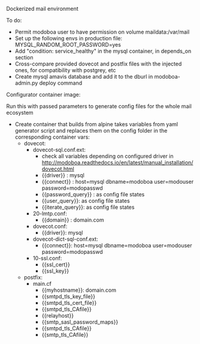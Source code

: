 Dockerized mail environment

 To do:

   - Permit modoboa user to have permission on volume maildata:/var/mail
   - Set up the following envs in production file: MYSQL_RANDOM_ROOT_PASSWORD=yes
   - Add "condition: service_healthy" in the mysql container, in depends_on section
   - Cross-compare provided dovecot and postfix files with the injected ones, for compatibility with postgrey, etc
   - Create mysql amavis database and add it to the dburl in modoboa-admin.py deploy command

Configurator container image: 

Run this with passed parameters to generate config files for the whole mail ecosystem 
 
   - Create container that builds from alpine takes variables from yaml generator script
     and replaces them on the config folder in the corresponding container vars:
     - dovecot:
       - dovecot-sql.conf.ext:
         - check all variables depending on configured driver in http://modoboa.readthedocs.io/en/latest/manual_installation/dovecot.html
         - {{driver}} : mysql
         - {{connect}} : host=mysql dbname=modoboa user=modouser password=modopasswd
         - {{password_query}} : as config file states 
         - {{user_query}}: as config file states
         - {{iterate_query}}: as config file states
       - 20-lmtp.conf:
         - {{domain}} : domain.com
       - dovecot.conf:
         - {{driver}}: mysql
       - dovecot-dict-sql-conf.ext:
         - {{connect}}: host=mysql dbname=modoboa user=modouser password=modopasswd
       - 10-ssl.conf:
         - {{ssl_cert}}
         - {{ssl_key}}
     - postfix:
       - main.cf
         - {{myhostname}}: domain.com
         - {{smtpd_tls_key_file}} 
         - {{smtpd_tls_cert_file}} 
         - {{smtpd_tls_CAfile}}
         - {{relayhost}}
         - {{smtp_sasl_password_maps}}
         - {{smtpd_tls_CAfile}}
         - {{smtp_tls_CAfile}}